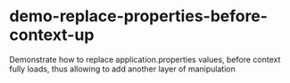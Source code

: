 # demo-replace-properties-before-context-up
Demonstrate how to replace application.properties values, before context fully loads, thus allowing to add another layer of manipulation
